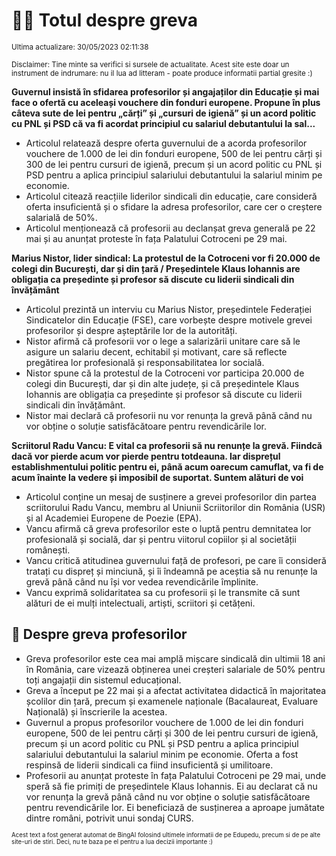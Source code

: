 # 👩‍🏫 Totul despre greva
<sub>Ultima actualizare: 30/05/2023 02:11:38</sub>

<sub>Disclaimer: Tine minte sa verifici si sursele de actualitate. Acest site este doar un instrument de indrumare: nu il lua ad litteram - poate produce informatii partial gresite :)</sub>

**Guvernul insistă în sfidarea profesorilor și angajaților din Educație și mai face o ofertă cu aceleași vouchere din fonduri europene. Propune în plus câteva sute de lei pentru „cărți” și „cursuri de igienă” și un acord politic cu PNL și PSD că va fi acordat principiul cu salariul debutantului la sal...**

- Articolul relatează despre oferta guvernului de a acorda profesorilor vouchere de 1.000 de lei din fonduri europene, 500 de lei pentru cărți și 300 de lei pentru cursuri de igienă, precum și un acord politic cu PNL și PSD pentru a aplica principiul salariului debutantului la salariul minim pe economie.
- Articolul citează reacțiile liderilor sindicali din educație, care consideră oferta insuficientă și o sfidare la adresa profesorilor, care cer o creștere salarială de 50%.
- Articolul menționează că profesorii au declanșat greva generală pe 22 mai și au anunțat proteste în fața Palatului Cotroceni pe 29 mai.

**Marius Nistor, lider sindical: La protestul de la Cotroceni vor fi 20.000 de colegi din București, dar și din țară / Președintele Klaus Iohannis are obligația ca președinte și profesor să discute cu liderii sindicali din învățământ**

- Articolul prezintă un interviu cu Marius Nistor, președintele Federației Sindicatelor din Educație (FSE), care vorbește despre motivele grevei profesorilor și despre așteptările lor de la autorități.
- Nistor afirmă că profesorii vor o lege a salarizării unitare care să le asigure un salariu decent, echitabil și motivant, care să reflecte pregătirea lor profesională și responsabilitatea lor socială.
- Nistor spune că la protestul de la Cotroceni vor participa 20.000 de colegi din București, dar și din alte județe, și că președintele Klaus Iohannis are obligația ca președinte și profesor să discute cu liderii sindicali din învățământ.
- Nistor mai declară că profesorii nu vor renunța la grevă până când nu vor obține o soluție satisfăcătoare pentru revendicările lor.

**Scriitorul Radu Vancu: E vital ca profesorii să nu renunțe la grevă. Fiindcă dacă vor pierde acum vor pierde pentru totdeauna. Iar disprețul establishmentului politic pentru ei, până acum oarecum camuflat, va fi de acum înainte la vedere și imposibil de suportat. Suntem alături de voi**

- Articolul conține un mesaj de susținere a grevei profesorilor din partea scriitorului Radu Vancu, membru al Uniunii Scriitorilor din România (USR) și al Academiei Europene de Poezie (EPA).
- Vancu afirmă că greva profesorilor este o luptă pentru demnitatea lor profesională și socială, dar și pentru viitorul copiilor și al societății românești.
- Vancu critică atitudinea guvernului față de profesori, pe care îi consideră tratați cu dispreț și minciună, și îi îndeamnă pe aceștia să nu renunțe la grevă până când nu își vor vedea revendicările împlinite.
- Vancu exprimă solidaritatea sa cu profesorii și le transmite că sunt alături de ei mulți intelectuali, artiști, scriitori și cetățeni.

## 🏫 Despre greva profesorilor

- Greva profesorilor este cea mai amplă mișcare sindicală din ultimii 18 ani în România, care vizează obținerea unei creșteri salariale de 50% pentru toți angajații din sistemul educațional.
- Greva a început pe 22 mai și a afectat activitatea didactică în majoritatea școlilor din țară, precum și examenele naționale (Bacalaureat, Evaluare Națională) și înscrierile la acestea.
- Guvernul a propus profesorilor vouchere de 1.000 de lei din fonduri europene, 500 de lei pentru cărți și 300 de lei pentru cursuri de igienă, precum și un acord politic cu PNL și PSD pentru a aplica principiul salariului debutantului la salariul minim pe economie. Oferta a fost respinsă de liderii sindicali ca fiind insuficientă și umilitoare.
- Profesorii au anunțat proteste în fața Palatului Cotroceni pe 29 mai, unde speră să fie primiți de președintele Klaus Iohannis. Ei au declarat că nu vor renunța la grevă până când nu vor obține o soluție satisfăcătoare pentru revendicările lor. Ei beneficiază de susținerea a aproape jumătate dintre români, potrivit unui sondaj CURS.


<sub><sub>Acest text a fost generat automat de BingAI folosind ultimele informatii de pe Edupedu, precum si de pe alte site-uri de stiri. Deci, nu te baza pe el pentru a lua decizii importante :)</sub></sub>
